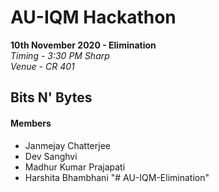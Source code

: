 # AU-IQM Hackathon

**10th November 2020 - Elimination**\
_Timing - 3:30 PM Sharp_\
_Venue - CR 401_

## Bits N' Bytes

#### Members

-   Janmejay Chatterjee
-   Dev Sanghvi
-   Madhur Kumar Prajapati
-   Harshita Bhambhani
"# AU-IQM-Elimination" 
